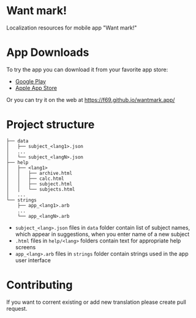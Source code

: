 # Want mark!

Localization resources for mobile app "Want mark!"

# App Downloads

To try the app you can download it from your favorite app store:
* [Google Play](https://play.google.com/store/apps/details?id=by.ds.markcalc)
* [Apple App Store](https://apps.apple.com/app/id1630664059)

Or you can try it on the web at https://f69.github.io/wantmark.app/

# Project structure

```
├── data
│   ├── subject_<lang1>.json
│   ...
│   └── subject_<langN>.json
├── help
│   ├── <lang1>
│   │   ├── archive.html
│   │   ├── calc.html
│   │   ├── subject.html
│   │   └── subjects.html
│   ...
└── strings
    ├── app_<lang1>.arb
    ...
    └── app_<langN>.arb
```

* `subject_<lang>.json` files in `data` folder contain list of subject names, 
which appear in suggestions, when you enter name of a new subject
* `.html` files in `help/<lang>` folders contain text for appropriate help 
screens
* `app_<lang>.arb` files in `strings` folder contain strings used in the app 
user interface

# Contributing

If you want to corrent existing or add new translation please create pull 
request.
